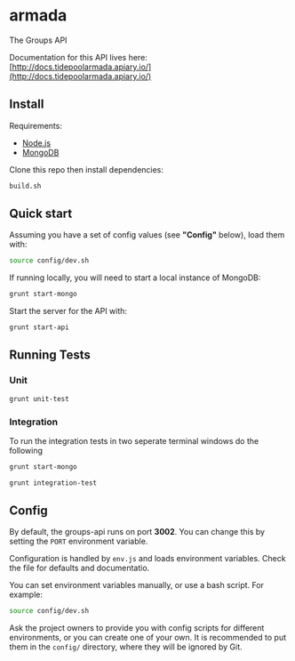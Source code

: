 armada
======

The Groups API

Documentation for this API lives here:  [http://docs.tidepoolarmada.apiary.io/](http://docs.tidepoolarmada.apiary.io/)


## Install

Requirements:

- [Node.js](http://nodejs.org/)
- [MongoDB](http://www.mongodb.org/)

Clone this repo then install dependencies:

```bash
build.sh
```

## Quick start

Assuming you have a set of config values (see **"Config"** below), load them with:

```bash
source config/dev.sh
```

If running locally, you will need to start a local instance of MongoDB:

```bash
grunt start-mongo
```

Start the server for the API with:

```bash
grunt start-api
```


## Running Tests

### Unit

```bash
grunt unit-test
```

### Integration

To run the integration tests in two seperate terminal windows do the following

```bash
grunt start-mongo
```

```bash
grunt integration-test
```

## Config

By default, the groups-api runs on port **3002**. You can change this by setting the `PORT` environment variable.

Configuration is handled by `env.js` and loads environment variables. Check the file for defaults and documentatio.

You can set environment variables manually, or use a bash script. For example:

```bash
source config/dev.sh
```

Ask the project owners to provide you with config scripts for different environments, or you can create one of your own. It is recommended to put them in the `config/` directory, where they will be ignored by Git.
